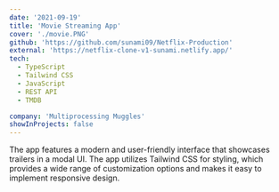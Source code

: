 ```yaml
---
date: '2021-09-19'
title: 'Movie Streaming App'
cover: './movie.PNG'
github: 'https://github.com/sunami09/Netflix-Production'
external: 'https://netflix-clone-v1-sunami.netlify.app/'
tech:
  - TypeScript
  - Tailwind CSS
  - JavaScript
  - REST API
  - TMDB

company: 'Multiprocessing Muggles'
showInProjects: false
---
```



The app features a modern and user-friendly interface that showcases trailers in a modal UI. The app utilizes Tailwind CSS for styling, which provides a wide range of customization options and makes it easy to implement responsive design.
